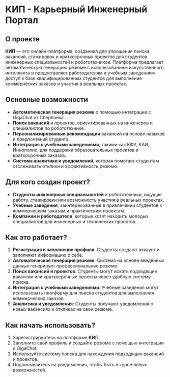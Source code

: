 # КИП - Карьерный Инженерный Портал

## О проекте

**КИП** — это онлайн-платформа, созданная для упрощения поиска вакансий, стажировок и краткосрочных проектов для студентов инженерных специальностей и робототехников. Платформа предлагает автоматическую генерацию резюме с использованием искусственного интеллекта и предоставляет работодателям и учебным заведениям доступ к базе квалифицированных студентов для выполнения коммерческих заказов и участия в реальных проектах.

## Основные возможности

- **Автоматическая генерация резюме** с помощью интеграции с GigaChat от Сбербанка.
- **Поиск вакансий** и проектов, ориентированных на инженеров и специалистов по робототехнике.
- **Персонализированные рекомендации** вакансий на основе навыков и предпочтений студента.
- **Интеграция с учебными заведениями**, такими как КФУ, КАИ, Иннополис, для поддержки образовательных проектов и краткосрочных заказов.
- **Система аналитики и уведомлений**, которая помогает студентам отслеживать отклики и эффективность резюме.

## Для кого создан проект?

- **Студенты инженерных специальностей** и робототехники, ищущие работу, стажировки или возможность участия в реальных проектах.
- **Учебные заведения**, заинтересованные в привлечении студентов к коммерческим заказам и практическим проектам.
- **Компании и работодатели**, которые хотят находить молодых специалистов для инженерных и технических проектов.

## Как это работает?

1. **Регистрация и заполнение профиля**: Студенты создают аккаунт и заполняют информацию о себе.
2. **Автоматическая генерация резюме**: Система на основе введённых данных генерирует профессиональное резюме.
3. **Поиск вакансий и проектов**: Студенты могут искать подходящие вакансии или краткосрочные проекты через удобную систему поиска.
4. **Интеграция с учебными заведениями**: Учебные заведения могут использовать платформу для поиска студентов для выполнения коммерческих заказов.
5. **Аналитика и уведомления**: Студенты получают уведомления о новых вакансиях и откликах на свои резюме.

## Как начать использовать?

1. Зарегистрируйтесь на платформе **КИП**.
2. Заполните свой профиль и создайте резюме с помощью интеграции с GigaChat.
3. Используйте систему поиска для нахождения подходящих вакансий и проектов.
4. Подписывайтесь на уведомления, чтобы быть в курсе новых возможностей.

